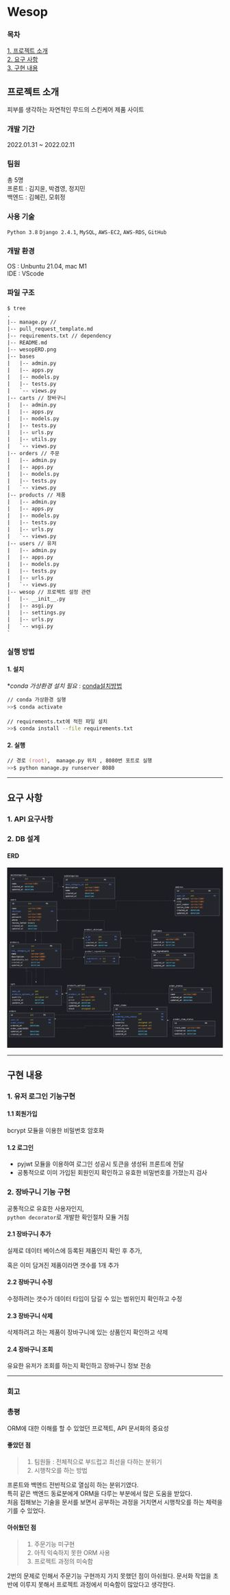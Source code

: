 # Wesop

### 목차

[1. 프로젝트 소개](#프로젝트-소개)  
[2. 요구 사항](#요구-사항)  
[3. 구현 내용](#구현-내용)

## 프로젝트 소개
피부를 생각하는 자연적인 무드의 스킨케어 제품 사이트

### 개발 기간
2022.01.31 ~ 2022.02.11

### 팀원
총 5명  
프론트 : 김지윤, 박겸영, 정지민     
백엔드 : 김혜린, 모휘정

### 사용 기술
`Python 3.8` `Django 2.4.1`, `MySQL`, `AWS-EC2`, `AWS-RDS`, `GitHub` 

### 개발 환경
OS : Unbuntu 21.04, mac M1  
IDE : VScode

### 파일 구조
```
$ tree
.
|-- manage.py // 
|-- pull_request_template.md
|-- requirements.txt // dependency
|-- README.md
|-- wesopERD.png
|-- bases
|   |-- admin.py
|   |-- apps.py
|   |-- models.py
|   |-- tests.py
|   `-- views.py
|-- carts // 장바구니
|   |-- admin.py
|   |-- apps.py
|   |-- models.py
|   |-- tests.py
|   |-- urls.py
|   |-- utils.py
|   `-- views.py
|-- orders // 주문
|   |-- admin.py
|   |-- apps.py
|   |-- models.py
|   |-- tests.py
|   `-- views.py
|-- products // 제품
|   |-- admin.py
|   |-- apps.py
|   |-- models.py
|   |-- tests.py
|   |-- urls.py
|   `-- views.py
|-- users // 유저
|   |-- admin.py
|   |-- apps.py
|   |-- models.py
|   |-- tests.py
|   |-- urls.py
|   `-- views.py
|-- wesop // 프로젝트 설정 관련
|   |-- __init__.py
|   |-- asgi.py
|   |-- settings.py
|   |-- urls.py
|   `-- wsgi.py
`
```
### 실행 방법
#### 1. 설치
**conda 가상환경 설치 필요* : [conda설치방법](https://m.blog.naver.com/jonghong0316/221683053696)  
```zsh
// conda 가상환경 실행
>>$ conda activate 

// requirements.txt에 적힌 파일 설치
>>$ conda install --file requirements.txt 
```
#### 2. 실행
```zsh
// 경로 (root),  manage.py 위치 , 8080번 포트로 실행
>>$ python manage.py runserver 8080
```

***
## 요구 사항
### 1. API 요구사항
### 2. DB 설계
#### ERD
![WesopERD](./wesopERD.png)
*** 
## 구현 내용

### 1. 유저 로그인 기능구현
#### 1.1  회원가입
bcrypt 모듈을 이용한 비밀번호 암호화
#### 1.2  로그인

- pyjwt 모듈을 이용하여 로그인 성공시 토큰을 생성뒤 프론트에 전달     
- 공통적으로 이미 가입된 회원인지 확인하고 유효한 비밀번호를 가졌는지 검사

### 2. 장바구니 기능 구현
공통적으로 유효한 사용자인지,  
 `python decorator`로 개발한 확인절차 모듈 거침

#### 2.1  장바구니 추가
실제로 데이터 베이스에 등록된 제품인지 확인 후 추가,

혹은 이미 담겨진 제품이라면 갯수를 1개 추가
#### 2.2  장바구니 수정
수정하려는 갯수가 데이터 타입이 담길 수 있는 범위인지 확인하고 수정
#### 2.3  장바구니 삭제
삭제하려고 하는 제품이 장바구니에 있는 상품인지 확인하고 삭제
#### 2.4  장바구니 조회
유요한 유저가 조회를 하는지 확인하고 장바구니 정보 전송

***
### 회고
### 총평 
ORM에 대한 이해를 할 수 있었던 프로젝트, API 문서화의 중요성

#### 좋았던 점
>1. 팀원들 : 전체적으로 부드럽고 최선을 다하는 분위기
>2. 시행착오를 하는 방법

프론트와 백엔드 전반적으로 열심히 하는 분위기였다.    
특히 같은 백엔드 동료분에게 ORM을 다루는 부분에서 많은 도움을 받았다.   
처음 접해보는 기술을 문서를 보면서 공부하는 과정을 거치면서 시행착오를 하는 체력을 기를 수 있었다.  

#### 아쉬웠던 점
>1. 주문기능 미구현
>2. 아직 익숙하지 못한  ORM 사용
>3. 프로젝트 과정의 미숙함

2번의 문제로 인해서 주문기능 구현까지 가지 못했던 점이 아쉬웠다.
문서화 작업을 초반에 이루지 못해서 프로젝트 과정에서 미숙함이 많았다고 생각한다.
